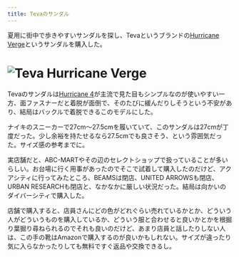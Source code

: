 ```yaml
---
title: Tevaのサンダル
---
```

夏用に街中で歩きやすいサンダルを探し、Tevaというブランドの[Hurricane Verge](https://www.amazon.co.jp/dp/B08B4869SL)というサンダルを購入した。

![](https://lh3.googleusercontent.com/docs/ADP-6oGLF9Ruq4n9NGls7eILlOdmTumILnGwHLzdrPBBv3sTTbkWhDhSIEmoPs0YSqumD-sPAmapRZ0cAS_B8Gx0h5HTkyY1bHN3KTGLGT4gA7kpfUNv-GGrels_cuPZoyEJCtqG7kkXKKIbzfKwoUavSmZuOGYJdx4n1Dorox1XIyCbnS6dTLHq8T80vbWxMJocwzEbAAlqgHiX1r1zF7ntZyVLplkwu0EFjDBjdNelf-75DPEEal7Pgq-w8sgSDy_dF5c9akiLiD1oGkBNSx2gSyVKf1TjymCbwvWZILwT8b9J7wezGH24Lu_mqjUcYxtkeiraEpZhcWyvsOT69kJhDYg7ZzMAs5PXVx-oNZnhb8upXyv0OImW_skNurmwNGI-KGXeoR-QN1Am-VBMB_Cvi1O_a32CqGY_JxN23Nk35UYNU1Rbu7M9DHynG7YchCwUQgJsQlvzor1DkwexUBlD5oiu_Vsc4FAIE2czPMarRzNbtvhlk5xIaUMTcv6-RKsTTkH8t6rU2N3HQYGxAO3TaQ0mS4kCNP1TrLqL-6xgdBtrT4nkKX65nAt-I7dEqGg-j4eRZRXon-ezpwCqKtlEmHJ_4c6SqrswJAMLU02gP3mXwTZY-TvsOKuQIR2ZiSQEe7ybbEXM8YmtpsDide9kKjem23YvLeVlhFGyd7TvLA0wMa1AMQsFkOtaoEIhvYqepX9WiWFOGED3MRl2GK4xeD4fHehYFyW8k_-kdKCJ8uW7EgRFOwZ_ZCt_2HjrRxLioZMLSn_KDT6OuG8jhvQoXhwVIRLFFJ4TnYugsXC2R6LGyrPR0-SS93BSmCqtyB_QWiFWXFsvasSQYAmevkgvGYvIra8S0tx1tOKHhfKv_d938hloq-VvD_Ot7rLKdjUSV3WruVbtgInj6aI6WUvQqKaJtcRXQAXBdVDMk18fxaougOru7eh0llKqRmizdT7hVeR1az4nyIO3FXAmFOePUYJJc-R7b_oxY02-2DI23vc039gCDBnTtbGrKnLYWl1j_gQk7LRwXzqjV24B1DWEFSi-XRxZxfVvKuHRp5O6T8SDa4S9nZWgXCzJlKs5z6lKr3mFtM54QQ19J4A7PFe6DjXzVUX-n7zmtClDqnCKTOGtIZfcRGEUqdw0dIu7zbHWaXpEsFmdQIZNr7USxkNxF5zhgh7gLq8JvohfUYI39x0x8TVyNaFO6TRE63W2uWSSmeg1QE53nNSbh_9bquFOVszEKWT7j4WQxCpnRj5l5rXGN0RV "Teva Hurricane Verge")
=======================================================================================================================================================================================================================================================================================================================================================================================================================================================================================================================================================================================================================================================================================================================================================================================================================================================================================================================================================================================================================================================================================================================================================================================================================================================================================================================================================================================

Tevaのサンダルは[Hurricane 4](https://www.amazon.co.jp/dp/B096RS5PWQ)が主流で見た目もシンプルなのが使いやすい一方、面ファスナーだと着脱が面倒で、そのたびに緩んだりしそうという不安があり、結局はバックルで着脱できるこのモデルにした。

ナイキのスニーカーで27cm～27.5cmを履いていて、このサンダルは27cmが丁度だった。少し余裕を持たせるなら27.5cmでも良さそう、という雰囲気だった。サイズ感の参考までに。

実店舗だと、ABC-MARTやその辺のセレクトショップで扱っていることが多いらしい。お台場に行く用事があったのでそこで試着して購入したのだけど、アクアシティに行ってみたところ、BEAMSは閉店、UNITED ARROWSも閉店、URBAN RESEARCHも閉店と、なかなかに厳しい状況だった。結局は向かいのダイバーシティで購入した。

店舗で購入すると、店員さんにどの色がどれぐらい売れているかとか、どういう人がどういうものを購入しているか、どういう服と合わせると良いかとかを根掘り葉掘り尋ねられるのでそれも良いのだけど、あまり店員と話したりしない人は、この手の靴はAmazonで購入するのが良いかもしれない。サイズが違ったり気に入らなかったりしても無料ですぐ返品や交換できるし。
